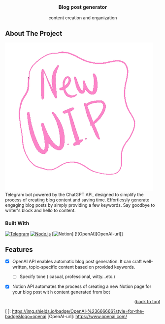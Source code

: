 <!-- Improved compatibility of back to top link: See: https://github.com/othneildrew/Best-README-Template/pull/73 -->
<a name="readme-top"></a>
<!--
*** Thanks for checking out the Best-README-Template. If you have a suggestion
*** that would make this better, please fork the repo and create a pull request
*** or simply open an issue with the tag "enhancement".
*** Don't forget to give the project a star!
*** Thanks again! Now go create something AMAZING! :D
-->



<!-- PROJECT SHIELDS -->
<!--
*** I'm using markdown "reference style" links for readability.
*** Reference links are enclosed in brackets [ ] instead of parentheses ( ).
*** See the bottom of this document for the declaration of the reference variables
*** for contributors-url, forks-url, etc. This is an optional, concise syntax you may use.
*** https://www.markdownguide.org/basic-syntax/#reference-style-links
-->



<!-- PROJECT LOGO -->
<br />
<div align="center">
<h3 align="center">Blog post generator</h3>
<p  align="center"> content creation and organization </>
</div>




<!-- ABOUT THE PROJECT -->
## About The Project

[![Product Name Screen Shot][product-screenshot]](https://example.com)
   Telegram bot powered by the ChatGPT API, designed to simplify the process of creating  blog content and saving time. Effortlessly generate engaging blog posts by simply providing a few keywords. Say goodbye to writer's block and hello to content.



### Built With

[![Telegram]][Telegram-url]
[![Node.js][Nodejs.com]][Nodejs-url]
[![Notion][Notion-url]]
[![OpenAI][OpenAI-url]]



<!-- ROADMAP -->
## Features

- [x] OpenAI API enables automatic blog post generation. It can craft well-written, topic-specific content based on provided keywords.  
  - [ ] Specify tone ( casual, professional, witty...etc.) 
- [x] Notion API automates the process of creating a new Notion page for your blog post wit h content generated from bot


<p align="right">(<a href="#readme-top">back to top</a>)</p>




<!-- MARKDOWN LINKS & IMAGES -->
<!-- https://www.markdownguide.org/basic-syntax/#reference-style-links -->
[product-screenshot]: images/WIP.gif


[Nodejs.com]:https://img.shields.io/badge/Node.js-43853D?style=for-the-badge&logo=node.js&logoColor=white
[Nodejs-url]: https://nodejs.org

[Telegram]:https://img.shields.io/badge/Telegram-2CA5E0?style=for-the-badge&logo=telegram&logoColor=white
[Telegram-url]: https://telegram.org/

[Notion]:https://img.shields.io/badge/Notion-%23171717?style=for-the-badge&logo=notion
[Notion-url]: https://www.notion.so/

[Notion]:https://img.shields.io/badge/Notion-%23171717?style=for-the-badge&logo=notion
[Notion-url]: https://www.notion.so/

[   ]: https://img.shields.io/badge/OpenAI-%23666666?style=for-the-badge&logo=openai
[OpenAI-url]: https://www.openai.com/